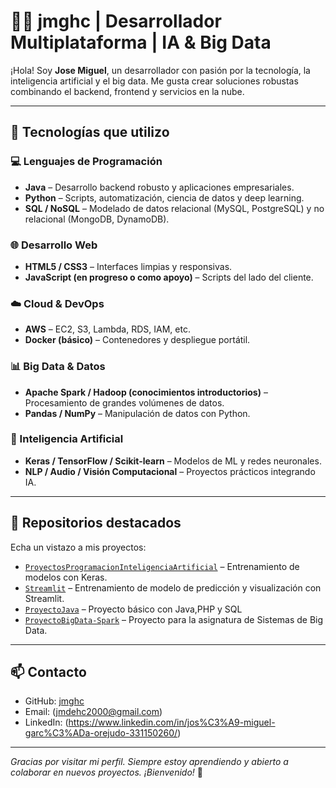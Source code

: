 # 👨‍💻 jmghc | Desarrollador Multiplataforma | IA & Big Data

¡Hola! Soy **Jose Miguel**, un desarrollador con pasión por la tecnología, la inteligencia artificial y el big data. Me gusta crear soluciones robustas combinando el backend, frontend y servicios en la nube.

---

## 🚀 Tecnologías que utilizo

### 💻 Lenguajes de Programación
- **Java** – Desarrollo backend robusto y aplicaciones empresariales.
- **Python** – Scripts, automatización, ciencia de datos y deep learning.
- **SQL / NoSQL** – Modelado de datos relacional (MySQL, PostgreSQL) y no relacional (MongoDB, DynamoDB).

### 🌐 Desarrollo Web
- **HTML5 / CSS3** – Interfaces limpias y responsivas.
- **JavaScript (en progreso o como apoyo)** – Scripts del lado del cliente.

### ☁️ Cloud & DevOps
- **AWS** – EC2, S3, Lambda, RDS, IAM, etc.
- **Docker (básico)** – Contenedores y despliegue portátil.

### 📊 Big Data & Datos
- **Apache Spark / Hadoop (conocimientos introductorios)** – Procesamiento de grandes volúmenes de datos.
- **Pandas / NumPy** – Manipulación de datos con Python.

### 🤖 Inteligencia Artificial
- **Keras / TensorFlow / Scikit-learn** – Modelos de ML y redes neuronales.
- **NLP / Audio / Visión Computacional** – Proyectos prácticos integrando IA.

---

## 📂 Repositorios destacados

Echa un vistazo a mis proyectos:
- [`ProyectosProgramacionInteligenciaArtificial`](https://github.com/jmghc/ProyectosProgramacionInteligenciaArtificial) – Entrenamiento de modelos con Keras.
- [`Streamlit`](https://github.com/jmghc/Streamlitr) – Entrenamiento de modelo de predicción y visualización con Streamlit.
- [`ProyectoJava`](https://github.com/jmghc/ProyectoPortafolio) – Proyecto básico con Java,PHP y SQL
- [`ProyectoBigData-Spark`](https://github.com/jmghc/ProyectoAsignaturaSistemasdeBigData.git) – Proyecto para la asignatura de Sistemas de Big Data.

---

## 📫 Contacto

- GitHub: [jmghc](https://github.com/jmghc)
- Email: (jmdehc2000@gmail.com)
- LinkedIn: (https://www.linkedin.com/in/jos%C3%A9-miguel-garc%C3%ADa-orejudo-331150260/)

---

_Gracias por visitar mi perfil. Siempre estoy aprendiendo y abierto a colaborar en nuevos proyectos. ¡Bienvenido!_ 🌱
